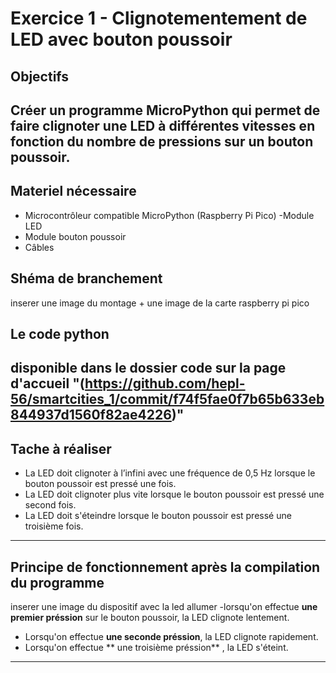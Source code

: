 # Exercice 1 - Clignotementement de LED avec bouton poussoir
## Objectifs
Créer un programme **MicroPython** qui permet de faire clignoter une LED à différentes vitesses en 
fonction du nombre de pressions sur un bouton poussoir.
---
## Materiel nécessaire
- Microcontrôleur compatible MicroPython (Raspberry Pi Pico) 
-Module LED 
- Module bouton poussoir 
- Câbles 
## Shéma de branchement
inserer une image du montage + une image de la carte raspberry pi pico
## Le code python
disponible dans le dossier code sur la page d'accueil "(https://github.com/hepl-56/smartcities_1/commit/f74f5fae0f7b65b633eb844937d1560f82ae4226)"
---
## Tache à réaliser

- La LED doit clignoter à l’infini avec une fréquence de 0,5 Hz lorsque le bouton poussoir 
  est pressé une fois. 
- La LED doit clignoter plus vite lorsque le bouton poussoir est pressé une second fois. 
- La LED doit s'éteindre lorsque le bouton poussoir est pressé une troisième fois.
---
## Principe de fonctionnement après la compilation du programme
inserer une image du dispositif avec la led allumer
-lorsqu'on effectue **une premier préssion** sur le bouton poussoir, la LED clignote lentement.
- Lorsqu'on effectue **une seconde préssion**, la LED clignote rapidement.
- Lorsqu'on effectue ** une troisième préssion** , la LED s'éteint.
---


